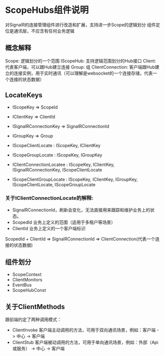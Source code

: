 ﻿# ScopeHubs组件说明

对SignalR的连接管理组件进行改造和扩展，支持进一步Scope的逻辑划分
组件定位是通讯层，不应含有任何业务逻辑

## 概念解释

Scope: 逻辑划分的一个范围
IScopeHub: 支持逻辑范围划分的Hub接口
Client: 代表客户端，可以跟Hub建立连接
Group: 组
ClientConnection: 客户端跟Hub建立的连接实例，用于实时通讯（可以理解是websocket的一个连接存储，代表一个连接的状态数据）

## LocateKeys

- IScopeKey => ScopeId
- IClientKey => ClientId
- ISignalRConnectionKey => SignalRConnectionId
- IGroupKey => Group

- IScopeClientLocate : IScopeKey, IClientKey
- IScopeGroupLocate : IScopeKey, IGroupKey
- IClientConnectionLocatee : IScopeKey, IClientKey, ISignalRConnectionKey, IScopeClientLocate
- IScopeClientGroupLocate : IScopeKey, IClientKey, IGroupKey, IScopeClientLocate, IScopeGroupLocate

### 关于IClientConnectionLocate的解释: 

- SignalRConnectionId，刷新会变化，无法直接用来跟踪和维护业务上的状态。
- ScopedId 业务上定义的范围（适用于多租户等场景）
- ClientId 业务上定义的一个客户端标识

ScopedId + ClientId => SignalRConnectionId => ClientConnection(代表一个连接的状态数据)

## 组件划分

- ScopeContext
- ClientMonitors
- EventBus
- ScopeHubConst

## 关于ClientMethods

跟前端约定了两种调用模式：

- ClientInvoke 客户端主动调用的方法，可用于双向通讯场景，例如：客户端 -> 中心 -> 客户端
- ClientStub 客户端被动调用的方法，可用于单向通讯场景，例如：外部（Api或服务） -> 中心 -> 客户端
